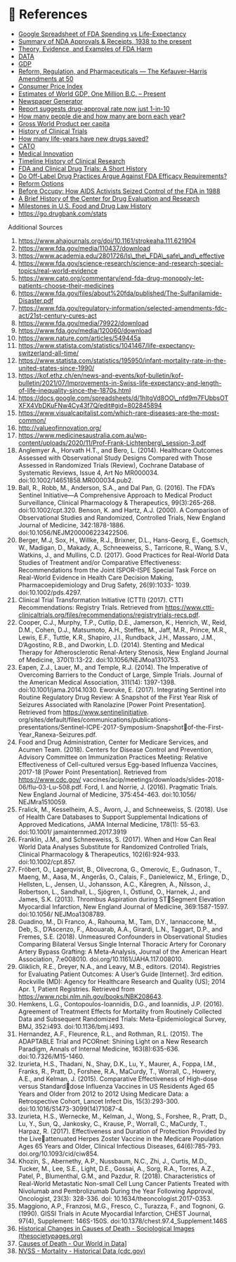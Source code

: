 # 📖 References

* [Google Spreadsheet of FDA Spending vs Life-Expectancy](https://docs.google.com/spreadsheets/d/e/2PACX-1vTBkVrOYLxloOIADLXA7-k5NBIGgQ\_dfFQ7BLUN0oaJPVQ\_NqdFdVUfhuPkVWgFZ9gfLrwPdjuG1sTn/pubhtml)
* [Summary of NDA Approvals & Receipts, 1938 to the present](https://www.fda.gov/about-fda/histories-product-regulation/summary-nda-approvals-receipts-1938-present)
* [Theory, Evidence, and Examples of FDA Harm](https://www.fdareview.org/issues/theory-evidence-and-examples-of-fda-harm/)
* [DATA](https://docs.google.com/spreadsheets/d/1hltgVd8OO\_nfd9m7FUbbsOTXFX4VbDKuFNw4Cy43f7Q/edit#gid=0)
* [GDP](https://ourworldindata.org/economic-growth)
* [Reform, Regulation, and Pharmaceuticals — The Kefauver–Harris Amendments at 50](https://www.ncbi.nlm.nih.gov/pmc/articles/PMC4101807/)
* [Consumer Price Index](https://www.bls.gov/regions/midwest/data/consumerpriceindexhistorical\_us\_table.pdf)
* [Estimates of World GDP, One Million B.C. – Present](https://delong.typepad.com/print/20061012\_LRWGDP.pdf)
* [Newspaper Generator](https://newspaper.jaguarpaw.co.uk/)
* [Report suggests drug-approval rate now just 1-in-10](https://www.amplion.com/report-suggests-drug-approval-rate-now-just-1-in-10/)
* [How many people die and how many are born each year?](https://ourworldindata.org/births-and-deaths)
* [Gross World Product per capita](http://statisticstimes.com/economy/gross-world-product-capita.php)
* [History of Clinical Trials](https://en.wikipedia.org/wiki/Clinical\_trial#History)
* [How many life-years have new drugs saved?](https://academic.oup.com/inthealth/article/11/5/403/5420236)
* [CATO](https://www.cato.org/publications/commentary/end-fda-drug-monopoly-let-patients-choose-their-medicines)
* [Medical Innovation](http://valueofinnovation.org/)
* [Timeline History of Clinical Research](https://www.timetoast.com/timelines/history-of-clinical-research)
* [FDA and Clinical Drug Trials: A Short History](https://www.fda.gov/media/110437/download)
* [Do Off-Label Drug Practices Argue Against FDA Efficacy Requirements?](https://www.independent.org/publications/article.asp?id=1302)
* [Reform Options](https://www.fdareview.org/issues/reform-options/)
* [Before Occupy: How AIDS Activists Seized Control of the FDA in 1988](https://www.theatlantic.com/health/archive/2011/12/before-occupy-how-aids-activists-seized-control-of-the-fda-in-1988/249302/)
* [A Brief History of the Center for Drug Evaluation and Research](https://www.fda.gov/about-fda/virtual-exhibits-fda-history/brief-history-center-drug-evaluation-and-research#display\_58)
* [Milestones in U.S. Food and Drug Law History](https://www.fda.gov/about-fda/fdas-evolving-regulatory-powers/milestones-us-food-and-drug-law-history)
* https://go.drugbank.com/stats

Additional Sources

1. https://www.ahajournals.org/doi/10.1161/strokeaha.111.621904
2. https://www.fda.gov/media/110437/download
3. https://www.academia.edu/2801726/Is\_the\_FDA\_safe\_and\_effective
4. https://www.fda.gov/science-research/science-and-research-special-topics/real-world-evidence
5. https://www.cato.org/commentary/end-fda-drug-monopoly-let-patients-choose-their-medicines
6. https://www.fda.gov/files/about%20fda/published/The-Sulfanilamide-Disaster.pdf
7. https://www.fda.gov/regulatory-information/selected-amendments-fdc-act/21st-century-cures-act
8. https://www.fda.gov/media/79922/download
9. https://www.fda.gov/media/120060/download
10. https://www.nature.com/articles/549445a
11. https://www.statista.com/statistics/1041467/life-expectancy-switzerland-all-time/
12. https://www.statista.com/statistics/195950/infant-mortality-rate-in-the-united-states-since-1990/
13. https://kof.ethz.ch/en/news-and-events/kof-bulletin/kof-bulletin/2021/07/Improvements-in-Swiss-life-expectancy-and-length-of-life-inequality-since-the-1870s.html
14. https://docs.google.com/spreadsheets/d/1hltgVd8OO\_nfd9m7FUbbsOTXFX4VbDKuFNw4Cy43f7Q/edit#gid=802845894
15. https://www.visualcapitalist.com/which-rare-diseases-are-the-most-common/
16. http://valueofinnovation.org/
17. https://www.medicinesaustralia.com.au/wp-content/uploads/2020/11/Prof-Frank-Lichtenberg\_session-3.pdf
18. Anglemyer A., Horvath H.T., and Bero, L. (2014). Healthcare Outcomes Assessed with Observational Study Designs Compared with Those Assessed in Randomized Trials (Review), Cochrane Database of Systematic Reviews, Issue 4, Art No MR000034. doi:10.1002/14651858.MR000034.pub2.
19. Ball, R., Robb, M., Anderson, S.A., and Dal Pan, G. (2016). The FDA’s Sentinel Initiative—A Comprehensive Approach to Medical Product Surveillance, Clinical Pharmacology & Therapeutics, 99(3):265-268. doi:10.1002/cpt.320. Benson, K. and Hartz, A.J. (2000). A Comparison of Observational Studies and Randomized, Controlled Trials, New England Journal of Medicine, 342:1878-1886. doi:10.1056/NEJM200006223422506.
20. Berger, M.J, Sox, H., Willke, R.J., Brixner, D.L., Hans-Georg, E., Goettsch, W., Madigan, D., Makady, A., Schneeweiss, S., Tarricone, R., Wang, S.V., Watkins, J., and Mullins, C.D. (2017). Good Practices for Real-World Data Studies of Treatment and/or Comparative Effectiveness: Recommendations from the Joint ISPOR-ISPE Special Task Force on Real-World Evidence in Health Care Decision Making, Pharmacoepidemiology and Drug Safety, 26(9):1033- 1039. doi:10.1002/pds.4297.
21. Clinical Trial Transformation Initiative (CTTI) (2017). CTTI Recommendations: Registry Trials. Retrieved from https://www.ctti-clinicaltrials.org/files/recommendations/registrytrials-recs.pdf.
22. Cooper, C.J., Murphy, T.P., Cutlip, D.E., Jamerson, K., Henrich, W., Reid, D.M., Cohen, D.J., Matsumoto, A.H., Steffes, M., Jaff, M.R., Prince, M.R., Lewis, E.F., Tuttle, K.R., Shapiro, J.I., Rundback, J.H., Massaro, J.M., D’Agostino, R.B., and Dworkin, L.D. (2014). Stenting and Medical Therapy for Atherosclerotic Renal-Artery Stenosis, New England Journal of Medicine, 370(1):13-22. doi:10.1056/NEJMoa1310753.
23. Eapen, Z.J., Lauer, M., and Temple, R.J. (2014). The Imperative of Overcoming Barriers to the Conduct of Large, Simple Trials. Journal of the American Medical Association, 311(14): 1397-1398. doi:10.1001/jama.2014.1030. Eworuke, E. (2017). Integrating Sentinel into Routine Regulatory Drug Review: A Snapshot of the First Year Risk of Seizures Associated with Ranolazine \[Power Point Presentation]. Retrieved from https://www.sentinelinitiative. org/sites/default/files/communications/publications-presentations/Sentinel-ICPE-2017-Symposium-Snapshotof-the-First-Year\_Ranexa-Seizures.pdf.
24. Food and Drug Administration, Center for Medicare Services, and Acumen Team. (2018). Centers for Disease Control and Prevention, Advisory Committee on Immunization Practices Meeting: Relative Effectiveness of Cell-cultured versus Egg-based Influenza Vaccines, 2017-18 \[Power Point Presentation]. Retrieved from https://www.cdc.gov/ vaccines/acip/meetings/downloads/slides-2018-06/flu-03-Lu-508.pdf. Ford, I. and Norrie, J. (2016). Pragmatic Trials. New England Journal of Medicine, 375:454-463. doi:10.1056/ NEJMra1510059.
25. Fralick, M., Kesselheim, A.S., Avorn, J., and Schneeweiss, S. (2018). Use of Health Care Databases to Support Supplemental Indications of Approved Medications, JAMA Internal Medicine, 178(1): 55-63. doi:10.1001/ jamainternmed.2017.3919
26. Franklin, J.M., and Schneeweiss, S. (2017). When and How Can Real World Data Analyses Substitute for Randomized Controlled Trials, Clinical Pharmacology & Therapeutics, 102(6):924-933. doi:10.1002/cpt.857.
27. Fröbert, O., Lagerqvist, B., Olivecrona, G., Omerovic, E., Gudnason, T., Maeng, M., Aasa, M., Angerås, O., Calais, F., Danielewicz, M., Erlinge, D., Hellsten, L., Jensen, U., Johansson, A.C., Kåregren, A., Nilsson, J., Robertson, L., Sandhall, L., Sjögren, I., Östlund, O., Harnek, J., and James, S.K. (2013). Thrombus Aspiration during STSegment Elevation Myocardial Infarction, New England Journal of Medicine, 369:1587-1597. doi:10.1056/ NEJMoa1308789.
28. Guadino, M., Di Franco, A., Rahouma, M., Tam, D.Y., Iannaccone, M., Deb, S., D’Ascenzo, F., Abouarab, A.A., Girardi, L.N., Taggart, D.P., and Fremes, S.E. (2018). Unmeasured Confounders in Observational Studies Comparing Bilateral Versus Single Internal Thoracic Artery for Coronary Artery Bypass Grafting: A Meta-Analysis, Journal of the American Heart Association, 7:e008010. doi.org/10.1161/JAHA.117.008010.
29. Gliklich, R.E., Dreyer, N.A., and Leavy, M.B., editors. (2014). Registries for Evaluating Patient Outcomes: A User’s Guide \[Internet]. 3rd edition. Rockville (MD): Agency for Healthcare Research and Quality (US); 2014 Apr. 1, Patient Registries. Retrieved from https://www.ncbi.nlm.nih.gov/books/NBK208643.
30. Hemkens, L.G., Contopoulos-Ioannidis, D.G., and Ioannidis, J.P. (2016). Agreement of Treatment Effects for Mortality from Routinely Collected Data and Subsequent Randomized Trials: Meta-Epidemiological Survey, BMJ, 352:i493. doi:10.1136/bmj.i493.
31. Hernandez, A.F., Fleurence, R.L., and Rothman, R.L. (2015). The ADAPTABLE Trial and PCORnet: Shining Light on a New Research Paradigm, Annals of Internal Medicine, 163(8):635-636. doi:10.7326/M15-1460.
32. Izurieta, H.S., Thadani, N., Shay, D.K., Lu, Y., Maurer, A., Foppa, I.M., Franks, R., Pratt, D., Forshee, R.A., MaCurdy, T., Worrall, C., Howery, A.E., and Kelman, J. (2015). Comparative Effectiveness of High-dose versus Standarddose Influenza Vaccines in US Residents Aged 65 Years and Older from 2012 to 2012 Using Medicare Data: a Retrospective Cohort, Lancet Infect Dis, 15(3):293-300. doi:10.1016/S1473-3099(14)71087-4.
33. Izurieta, H.S., Wernecke, M., Kelman, J., Wong, S., Forshee, R., Pratt, D., Lu, Y., Sun, Q., Jankosky, C., Krause, P., Worrall, C., MaCurdy, T., Harpaz, R. (2017). Effectiveness and Duration of Protection Provided by the Liveattenuated Herpes Zoster Vaccine in the Medicare Population Ages 65 Years and Older, Clinical Infectious Diseases, 64(6):785-793. doi.org/10.1093/cid/ciw854.
34. Khozin, S., Abernethy, A.P., Nussbaum, N.C., Zhi, J., Curtis, M.D., Tucker, M., Lee, S.E., Light, D.E., Gossai, A., Sorg, R.A., Torres, A.Z., Patel, P., Blumenthal, G.M., and Pazdur, R. (2018). Characteristics of Real-World Metastatic Non-small Cell Lung Cancer Patients Treated with Nivolumab and Pembrolizumab During the Year Following Approval, Oncologist, 23(3): 328-336. doi: 10.1634/theoncologist.2017-0353.
35. Maggiono, A.P., Franzosi, M.G., Fresco, C., Turazza, F., and Tognoni, G. (1990). GISSI Trials in Acute Myocardial Infarction, CHEST Journal, 97(4), Supplement: 146S-150S. doi:10.1378/chest.97.4\_Supplement.146S
36. [Historical Changes in Causes of Death - Sociological Images (thesocietypages.org)](https://thesocietypages.org/socimages/2012/06/25/historical-changes-in-causes-of-death/)
37. [Causes of Death - Our World in Data](https://ourworldindata.org/causes-of-death)]
38. [NVSS - Mortality - Historical Data (cdc.gov)](https://www.cdc.gov/nchs/nvss/mortality\_historical\_data.htm)
